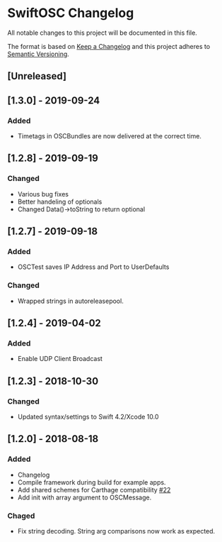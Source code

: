 #  SwiftOSC Changelog

All notable changes to this project will be documented in this file.

The format is based on [Keep a Changelog](http://keepachangelog.com/en/1.0.0/)
and this project adheres to [Semantic Versioning](http://semver.org/spec/v2.0.0.html).

## [Unreleased]

## [1.3.0] - 2019-09-24
### Added
- Timetags in OSCBundles are now delivered at the correct time. 

## [1.2.8] - 2019-09-19
### Changed
- Various bug fixes
- Better handeling of optionals
- Changed Data()->toString to return optional

## [1.2.7] - 2019-09-18
### Added
- OSCTest saves IP Address and Port to UserDefaults

### Changed
- Wrapped strings in autoreleasepool.

## [1.2.4] - 2019-04-02
### Added
- Enable UDP Client Broadcast

## [1.2.3] - 2018-10-30
### Changed
- Updated syntax/settings to Swift 4.2/Xcode 10.0

## [1.2.0] - 2018-08-18
### Added
- Changelog
- Compile framework during build for example apps.
- Add shared schemes for Carthage compatibility [#22](https://github.com/devinroth/SwiftOSC/pull/22)
- Add init with array argument to OSCMessage.

### Chaged
- Fix string decoding. String arg comparisons now work as expected.
